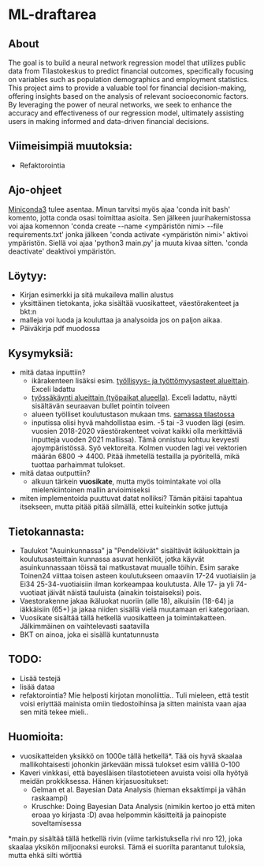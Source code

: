 # ML-draftarea
## About

The goal is to build a neural network regression model that utilizes public data from Tilastokeskus to predict financial outcomes, specifically focusing on variables such as population demographics and employment statistics. This project aims to provide a valuable tool for financial decision-making, offering insights based on the analysis of relevant socioeconomic factors. By leveraging the power of neural networks, we seek to enhance the accuracy and effectiveness of our regression model, ultimately assisting users in making informed and data-driven financial decisions.


## Viimeisimpiä muutoksia:
 - Refaktorointia

## Ajo-ohjeet
[Miniconda3](https://docs.conda.io/projects/miniconda/en/latest/) tulee asentaa. Minun tarvitsi myös ajaa 'conda init bash' komento, jotta conda osasi toimittaa asioita. Sen jälkeen juurihakemistossa voi ajaa komennon 'conda create --name <ympäristön nimi> --file requirements.txt' jonka jälkeen 'conda activate <ympäristön nimi>' aktivoi ympäristön. Siellä voi ajaa 'python3 main.py' ja muuta kivaa sitten. 'conda deactivate' deaktivoi ympäristön.
## Löytyy:
 - Kirjan esimerkki ja sitä mukaileva mallin alustus
 - yksittäinen tietokanta, joka sisältää vuosikatteet, väestörakenteet ja bkt:n
 - malleja voi luoda ja kouluttaa ja analysoida jos on paljon aikaa.
 - Päiväkirja pdf muodossa
## Kysymyksiä:
 - mitä dataa inputtiin?
	- ikärakenteen lisäksi esim. [työllisyys- ja työttömyysasteet alueittain](https://pxdata.stat.fi/PxWeb/pxweb/fi/StatFin/StatFin__tyokay/statfin_tyokay_pxt_115x.px/table/tableViewLayout1/). Exceli ladattu
	- [työssäkäynti alueittain (työpaikat alueella)](https://pxdata.stat.fi/PxWeb/pxweb/fi/StatFin/StatFin__tyokay/statfin_tyokay_pxt_115p.px/). Exceli ladattu, näytti sisältävän seuraavan bullet pointin toiveen
	- alueen työlliset koulutustason mukaan tms. [samassa tilastossa](https://pxdata.stat.fi/PXWeb/pxweb/fi/StatFin/StatFin__tyokay/?tablelist=true)
	- inputissa olisi hyvä mahdollistaa esim. -5 tai -3 vuoden lägi (esim. vuosien 2018-2020 väestörakenteet voivat kaikki olla merkittäviä inputteja vuoden 2021 mallissa). Tämä onnistuu kohtuu kevyesti ajoympäristössä. Syö vektoreita. Kolmen vuoden lagi vei vektorien määrän 6800 -> 4400. Pitää ihmetellä testailla ja pyöritellä, mikä tuottaa parhaimmat tulokset.
 - mitä dataa outputtiin?
	- alkuun tärkein **vuosikate**, mutta myös toimintakate voi olla mielenkiintoinen mallin arvioimiseksi
 - miten implementoida puuttuvat datat nolliksi? Tämän pitäisi tapahtua itsekseen, mutta pitää pitää silmällä, ettei kuiteinkin sotke juttuja

## Tietokannasta:
 - Taulukot "Asuinkunnassa" ja "Pendelöivät" sisältävät ikäluokittain ja koulutusasteittain kunnassa asuvat henkilöt, jotka käyvät asuinkunnassaan töissä tai matkustavat muualle töihin. Esim sarake Toinen24 viittaa toisen asteen koulutukseen omaaviin 17-24 vuotiaisiin ja Ei34 25-34-vuotiaisiin ilman korkeampaa koulutusta. Alle 17- ja yli 74-vuotiaat jäivät näistä tauluista (ainakin toistaiseksi) pois.
 - Vaestorakenne jakaa ikäluokat nuoriin (alle 18), aikuisiin (18-64) ja iäkkäisiin (65+) ja jakaa niiden sisällä vielä muutamaan eri kategoriaan.
 - Vuosikate sisältää tällä hetkellä vuosikatteen ja toimintakatteen. Jälkimmäinen on vaihtelevasti saatavilla
 - BKT on ainoa, joka ei sisällä kuntatunnusta

## TODO:
 - Lisää testejä 
 - lisää dataa
 - refaktorointia? Mie helposti kirjotan monoliittia.. Tuli mieleen, että testit voisi eriyttää mainista omiin tiedostoihinsa ja sitten mainista vaan ajaa sen mitä tekee mieli.. 
## Huomioita:
 - vuosikatteiden yksikkö on 1000e tällä hetkellä*. Tää ois hyvä skaalaa mallikohtaisesti johonkin järkevään missä tulokset esim välillä 0-100
 - Kaveri vinkkasi, että  bayesläisen tilastotieteen avuista voisi olla hyötyä meidän prokkiksessa. Hänen kirjasuositukset: 
   - Gelman et al. Bayesian Data Analysis (hieman eksaktimpi ja vähän raskaampi)
   - Kruschke: Doing Bayesian Data Analysis (nimikin kertoo jo että miten eroaa yo kirjasta :D) avaa helpommin käsitteitä ja painopiste soveltamisessa 


*main.py sisältää tällä hetkellä rivin (viime tarkistuksella rivi nro 12), joka skaalaa yksikön miljoonaksi euroksi. Tämä ei suorilta parantanut tuloksia, mutta ehkä silti wörttiä
